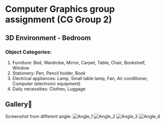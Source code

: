# Computer Graphics group assignment (CG Group 2) 
## 3D Environment - Bedroom
### Object Categories:
  1. Furniture: Bed, Wardrobe, Mirror, Carpet, Table, Chair, Bookshelf, Window 
  2. Stationery: Pen, Pencil holder, Book
  3. Electrical appliances: Lamp, Small table lamp, Fan, Air conditioner, Computer (electronic equipment)
  4. Daily necessities: Clothes, Luggage

## Gallery🎨
Screenshot from different angle:
![Angle_1](/Screenshots/Screenshot_1.png)
![Angle_2](/Screenshots/Screenshot_2.png)
![Angle_3](/Screenshots/Screenshot_3.png)
![Angle_4](/Screenshots/Screenshot_4.png)
